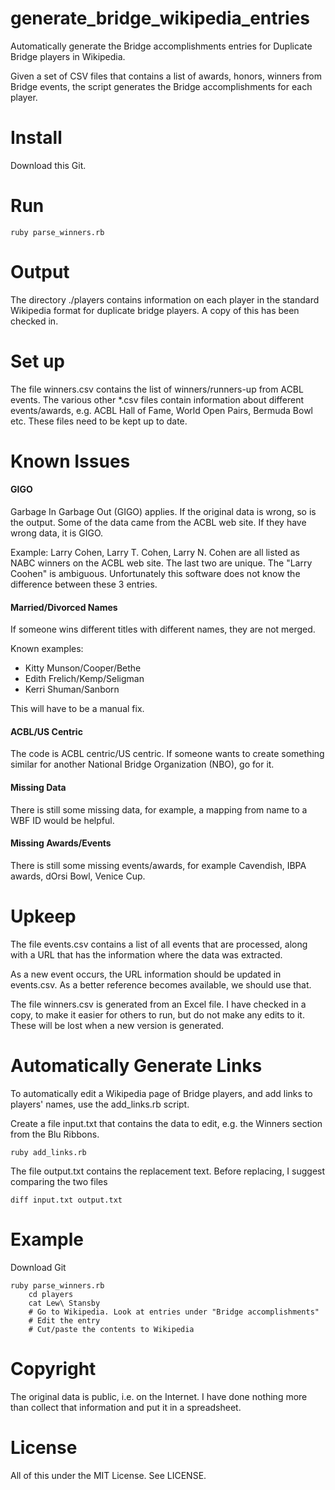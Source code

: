 generate_bridge_wikipedia_entries
=================================

Automatically generate the Bridge accomplishments entries for Duplicate Bridge players in Wikipedia.

Given a set of CSV files that contains a list of awards, honors, winners from Bridge events, the script generates the Bridge accomplishments for each player.

Install
==

Download this Git.


Run
==

    ruby parse_winners.rb


Output
==

The directory ./players contains information on each player in the standard Wikipedia format for duplicate bridge players. A copy of this has been checked in.

Set up
==

The file winners.csv contains the list of winners/runners-up from ACBL events. The various other *.csv files contain information about different events/awards, e.g. ACBL Hall of Fame, World Open Pairs, Bermuda Bowl etc. These files need to be kept up to date.

Known Issues
==

#### GIGO

Garbage In Garbage Out (GIGO) applies. If the original data is wrong, so is the output.
Some of the data came from the ACBL web site. If they have wrong data, it is GIGO.

Example: Larry Cohen, Larry T. Cohen, Larry N. Cohen are all listed as NABC winners on the ACBL web site. The last two are unique. The "Larry Coohen" is ambiguous. Unfortunately this software does not know the difference between these 3 entries.

#### Married/Divorced Names

If someone wins different titles with different names, they are not merged.

Known examples:

  * Kitty Munson/Cooper/Bethe
  * Edith Frelich/Kemp/Seligman
  * Kerri Shuman/Sanborn

This will have to be a manual fix.

#### ACBL/US Centric
The code is ACBL centric/US centric. If someone wants to create something similar for another National Bridge Organization (NBO), go for it.

#### Missing Data
There is still some missing data, for example, a mapping from name to a WBF ID would be helpful.

#### Missing Awards/Events
There is still some missing events/awards, for example Cavendish, IBPA awards, dOrsi Bowl, Venice Cup.

Upkeep
==

The file events.csv contains a list of all events that are processed, along with a URL that has the information where the data was extracted.

As a new event occurs, the URL information should be updated in events.csv. As a better reference becomes available, we should use that.

The file winners.csv is generated from an Excel file. I have checked in a copy, to make it easier for others to run, but do not make any edits to it. These will be lost when a new version is generated.

Automatically Generate Links
==

To automatically edit a Wikipedia page of Bridge players, and add links to players' names, use the add_links.rb script.

Create a file input.txt that contains the data to edit, e.g. the Winners section from the Blu Ribbons.

    ruby add_links.rb

The file output.txt contains the replacement text. Before replacing, I suggest comparing the two files

    diff input.txt output.txt

Example
==

Download Git

    ruby parse_winners.rb
		cd players
		cat Lew\ Stansby
		# Go to Wikipedia. Look at entries under "Bridge accomplishments"
		# Edit the entry
		# Cut/paste the contents to Wikipedia

Copyright
==

The original data is public, i.e. on the Internet. I have done nothing more than collect that information and put it in a spreadsheet.

License
==

All of this under the MIT License. See LICENSE.
